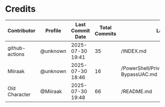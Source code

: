 # Credits

| Contributor | Profile | Last Commit Date | Total Commits | Last Description/Path |
|-------------|---------|------------------|----------------|-------------------------|
| github-actions | @unknown | 2025-07-30 19:41 | 35 | /INDEX.md |
| Miiraak | @unknown | 2025-07-30 18:46 | 16 | /PowerShell/PrivilegeEscalation/UACBypass/Invoke-BypassUAC.md |
| Old Character | @Miiraak | 2025-07-30 19:48 | 66 | /README.md |

<!-- This file is automatically updated by workflow. Additions will appear below. -->
